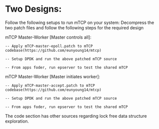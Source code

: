 # Two Designs:

Follow the following setups to run mTCP on your system:
    Decompress the two patch files and follow the following steps for the required design

mTCP Master-Worker [Master controls all]:
    
    -- Apply mTCP-master-epoll.patch to mTCP codebase(https://github.com/eunyoung14/mtcp)
   
    -- Setup DPDK and run the above patched mTCP source
    
    -- From apps foder, run epserver to test the shared mTCP
    
mTCP Master-Worker [Master initiates worker]:
    
    -- Apply mTCP-master-accept.patch to mTCP codebase(https://github.com/eunyoung14/mtcp)
    
    -- Setup DPDK and run the above patched mTCP source
    
    -- From apps foder, run epserver to test the shared mTCP
    
The code section has other sources regarding lock free data structure exploration.
